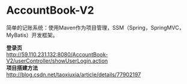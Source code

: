 # AccountBook-V2
简单的记账系统：使用Maven作为项目管理，SSM（Spring，SpringMVC，MyBatis）开发框架。

<b>登录页</b><br>
http://59.110.231.132:8080/AccountBook-V2/userController/showUserLogin.action<br>
<b>项目搭建方法</b><br>
http://blog.csdn.net/taoxiuxia/article/details/77902197
